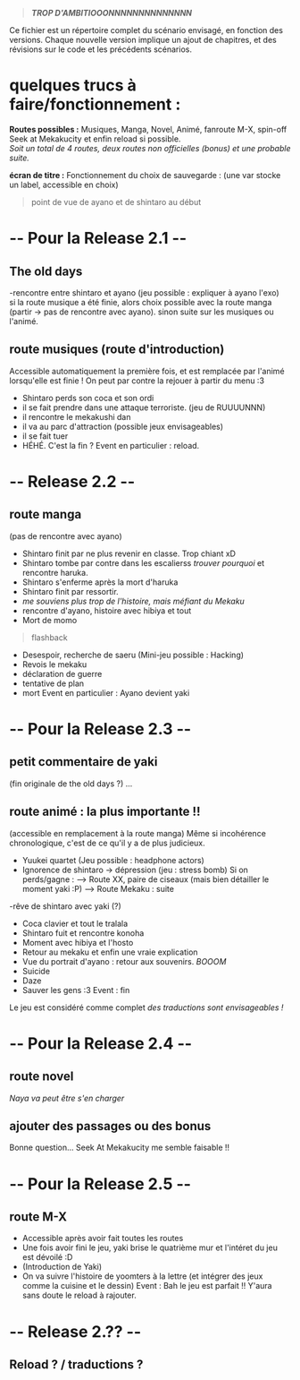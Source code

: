 > ***TROP D'AMBITIOOONNNNNNNNNNNNNN***

Ce fichier est un répertoire complet du scénario envisagé, en fonction des versions. Chaque nouvelle version implique un ajout de chapitres, et des révisions sur le code et les précédents scénarios.

# quelques trucs à faire/fonctionnement :

**Routes possibles :** Musiques, Manga, Novel, Animé, fanroute M-X, spin-off Seek at Mekakucity et enfin reload si possible.  
*Soit un total de 4 routes, deux routes non officielles (bonus) et une probable suite.*

**écran de titre :** Fonctionnement du choix de sauvegarde : (une var stocke un label, accessible en choix)

> point de vue de ayano et de shintaro au début

# -- Pour la Release 2.1 --

## The old days
-rencontre entre shintaro et ayano (jeu possible : expliquer à ayano l'exo)  
si la route musique a été finie, alors choix possible avec la route manga (partir -> pas de rencontre avec ayano).
sinon suite sur les musiques ou l'animé.

## route musiques (route d'introduction)
Accessible automatiquement la première fois, et est remplacée par l'animé lorsqu'elle est finie !
On peut par contre la rejouer à partir du menu :3
- Shintaro perds son coca et son ordi
- il se fait prendre dans une attaque terroriste. (jeu de RUUUUNNN)
- il rencontre le mekakushi dan
- il va au parc d'attraction (possible jeux envisageables)
- il se fait tuer
- HÉHÉ. C'est la fin ?
Event en particulier : reload.


# -- Release 2.2 --

## route manga
(pas de rencontre avec ayano)
- Shintaro finit par ne plus revenir en classe. Trop chiant xD
- Shintaro tombe par contre dans les escalierss *trouver pourquoi* et rencontre haruka.
- Shintaro s'enferme après la mort d'haruka
- Shintaro finit par ressortir.
- *me souviens plus trop de l'histoire, mais méfiant du Mekaku*
- rencontre d'ayano, histoire avec hibiya et tout
- Mort de momo
> flashback
- Desespoir, recherche de saeru (Mini-jeu possible : Hacking)
- Revois le mekaku
- déclaration de guerre
- tentative de plan
- mort
Event en particulier : Ayano devient yaki


# -- Pour la Release 2.3 --

## petit commentaire de yaki
(fin originale de the old days ?)
...

## route animé : la plus importante !!
(accessible en remplacement à la route manga)
Même si incohérence chronologique, c'est de ce qu'il y a de plus judicieux.
- Yuukei quartet (Jeu possible : headphone actors)
- Ignorence de shintaro -> dépression (jeu : stress bomb)
Si on perds/gagne : 
--> Route XX, paire de ciseaux (mais bien détailler le moment yaki :P)
--> Route Mekaku : suite

-rêve de shintaro avec yaki (?)
- Coca clavier et tout le tralala
- Shintaro fuit et rencontre konoha
- Moment avec hibiya et l'hosto
- Retour au mekaku et enfin une vraie explication
- Vue du portrait d'ayano : retour aux souvenirs. *BOOOM*
- Suicide
- Daze
- Sauver les gens :3
Event : fin

Le jeu est considéré comme complet *des traductions sont envisageables !*


# -- Pour la Release 2.4 --

## route novel
*Naya va peut être s'en charger*

## ajouter des passages ou des bonus
Bonne question...
Seek At Mekakucity me semble faisable !!


# -- Pour la Release 2.5 --

## route M-X
- Accessible après avoir fait toutes les routes
- Une fois avoir fini le jeu, yaki brise le quatrième mur et l'intéret du jeu est dévoilé :D
- (Introduction de Yaki)
- On va suivre l'histoire de yoomters à la lettre (et intégrer des jeux comme la cuisine et le dessin)
Event : Bah le jeu est parfait !! Y'aura sans doute le reload à rajouter.


# -- Release 2.?? --

## Reload ? / traductions ?
